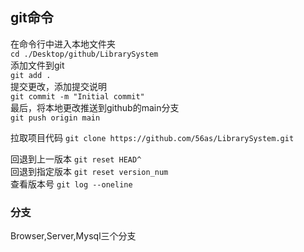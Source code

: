 ## git命令   <br>

在命令行中进入本地文件夹  <br>
`cd ./Desktop/github/LibrarySystem`<br>
添加文件到git<br>
`git add .`<br>
提交更改，添加提交说明<br>
`git commit -m "Initial commit"`<br>
最后，将本地更改推送到github的main分支<br>
`git push origin main`<br>

拉取项目代码
`git clone https://github.com/56as/LibrarySystem.git`<br>

回退到上一版本
`git reset HEAD^`<br>
回退到指定版本
`git reset version_num`<br>
查看版本号
`git log --oneline`<br>

### 分支<br>
Browser,Server,Mysql三个分支<br>
